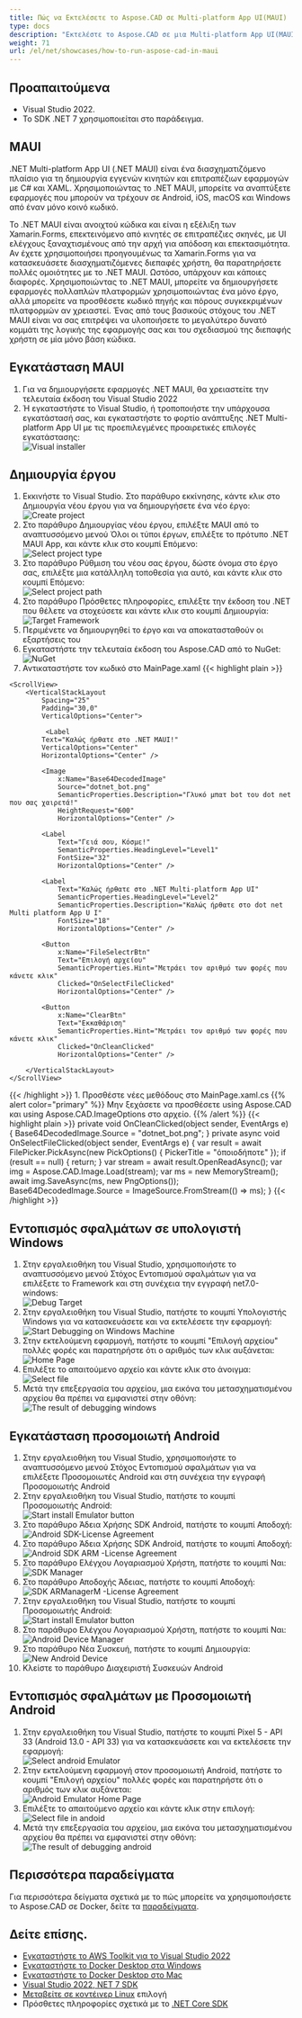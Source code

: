 ```yaml
---
title: Πώς να Εκτελέσετε το Aspose.CAD σε Multi-platform App UI(MAUI)
type: docs
description: "Εκτελέστε το Aspose.CAD σε μια Multi-platform App UI(MAUI)."
weight: 71
url: /el/net/showcases/how-to-run-aspose-cad-in-maui
---
```


## Προαπαιτούμενα
- Visual Studio 2022.
- Το SDK .NET 7 χρησιμοποιείται στο παράδειγμα.


## MAUI

.NET Multi-platform App UI (.NET MAUI) είναι ένα διασχηματιζόμενο πλαίσιο για τη δημιουργία εγγενών κινητών και επιτραπέζιων εφαρμογών με C# και XAML.
Χρησιμοποιώντας το .NET MAUI, μπορείτε να αναπτύξετε εφαρμογές που μπορούν να τρέχουν σε Android, iOS, macOS και Windows από έναν μόνο κοινό κωδικό.

Το .NET MAUI είναι ανοιχτού κώδικα και είναι η εξέλιξη των Xamarin.Forms, επεκτεινόμενο από κινητές σε επιτραπέζιες σκηνές, με UI ελέγχους ξαναχτισμένους από την αρχή για απόδοση και επεκτασιμότητα.
Αν έχετε χρησιμοποιήσει προηγουμένως τα Xamarin.Forms για να κατασκευάσετε διασχηματιζόμενες διεπαφές χρήστη, θα παρατηρήσετε πολλές ομοιότητες με το .NET MAUI.
Ωστόσο, υπάρχουν και κάποιες διαφορές.
Χρησιμοποιώντας το .NET MAUI, μπορείτε να δημιουργήσετε εφαρμογές πολλαπλών πλατφορμών χρησιμοποιώντας ένα μόνο έργο, αλλά μπορείτε να προσθέσετε κωδικό πηγής και πόρους συγκεκριμένων πλατφορμών αν χρειαστεί.
Ένας από τους βασικούς στόχους του .NET MAUI είναι να σας επιτρέψει να υλοποιήσετε το μεγαλύτερο δυνατό κομμάτι της λογικής της εφαρμογής σας και του σχεδιασμού της διεπαφής χρήστη σε μία μόνο βάση κώδικα.


## Εγκατάσταση MAUI

1. Για να δημιουργήσετε εφαρμογές .NET MAUI, θα χρειαστείτε την τελευταία έκδοση του Visual Studio 2022
1. Ή εγκαταστήστε το Visual Studio, ή τροποποιήστε την υπάρχουσα εγκατάστασή σας, και εγκαταστήστε το φορτίο ανάπτυξης .NET Multi-platform App UI με τις προεπιλεγμένες προαιρετικές επιλογές εγκατάστασης:<br>
![Visual installer](/_assets/visual-installer.png)


## Δημιουργία έργου

1. Εκκινήστε το Visual Studio. Στο παράθυρο εκκίνησης, κάντε κλικ στο Δημιουργία νέου έργου για να δημιουργήσετε ένα νέο έργο:<br>
![Create project](/_assets/create-project.png)<br>
1. Στο παράθυρο Δημιουργίας νέου έργου, επιλέξτε MAUI από το αναπτυσσόμενο μενού Όλοι οι τύποι έργων, επιλέξτε το πρότυπο .NET MAUI App, και κάντε κλικ στο κουμπί Επόμενο:<br>
![Select project type](/_assets/select-project.png)<br>
1. Στο παράθυρο Ρύθμιση του νέου σας έργου, δώστε όνομα στο έργο σας, επιλέξτε μια κατάλληλη τοποθεσία για αυτό, και κάντε κλικ στο κουμπί Επόμενο:<br>
![Select project path](/_assets/select-project-path.png)<br>
1. Στο παράθυρο Πρόσθετες πληροφορίες, επιλέξτε την έκδοση του .NET που θέλετε να στοχεύσετε και κάντε κλικ στο κουμπί Δημιουργία:<br>
![Target Framework](/_assets/select-framework.png)<br>
1. Περιμένετε να δημιουργηθεί το έργο και να αποκατασταθούν οι εξαρτήσεις του
1. Εγκαταστήστε την τελευταία έκδοση του Aspose.CAD από το NuGet:<br>
![NuGet](/_assets/nuget.png)<br>
1. Αντικαταστήστε τον κωδικό στο MainPage.xaml
{{< highlight plain >}}
<?xml version="1.0" encoding="utf-8" ?>
<ContentPage xmlns="http://schemas.microsoft.com/dotnet/2021/maui"
             xmlns:x="http://schemas.microsoft.com/winfx/2009/xaml"
             x:Class="MauiApp1.MainPage">

    <ScrollView>
        <VerticalStackLayout
            Spacing="25"
            Padding="30,0"
            VerticalOptions="Center">

             <Label 
            Text="Καλώς ήρθατε στο .NET MAUI!"
            VerticalOptions="Center" 
            HorizontalOptions="Center" />

            <Image
                x:Name="Base64DecodedImage"
                Source="dotnet_bot.png"
                SemanticProperties.Description="Γλυκό μπατ bot του dot net που σας χαιρετά!"
                HeightRequest="600"
                HorizontalOptions="Center" />

            <Label
                Text="Γειά σου, Κόσμε!"
                SemanticProperties.HeadingLevel="Level1"
                FontSize="32"
                HorizontalOptions="Center" />

            <Label
                Text="Καλώς ήρθατε στο .NET Multi-platform App UI"
                SemanticProperties.HeadingLevel="Level2"
                SemanticProperties.Description="Καλώς ήρθατε στο dot net Multi platform App U I"
                FontSize="18"
                HorizontalOptions="Center" />

            <Button
                x:Name="FileSelectrBtn"
                Text="Επιλογή αρχείου"
                SemanticProperties.Hint="Μετράει τον αριθμό των φορές που κάνετε κλικ"
                Clicked="OnSelectFileClicked"
                HorizontalOptions="Center" />

            <Button
                x:Name="ClearBtn"
                Text="Εκκαθάριση"
                SemanticProperties.Hint="Μετράει τον αριθμό των φορές που κάνετε κλικ"
                Clicked="OnCleanClicked"
                HorizontalOptions="Center" />

        </VerticalStackLayout>
    </ScrollView>
</ContentPage>
{{< /highlight >}}
1. Προσθέστε νέες μεθόδους στο MainPage.xaml.cs
{{% alert color="primary" %}} 
Μην ξεχάσετε να προσθέσετε using Aspose.CAD και using Aspose.CAD.ImageOptions στο αρχείο.
{{% /alert %}}
{{< highlight plain >}}
private void OnCleanClicked(object sender, EventArgs e)
{
    Base64DecodedImage.Source = "dotnet_bot.png";
}
private async void OnSelectFileClicked(object sender, EventArgs e)
{
    var result = await FilePicker.PickAsync(new PickOptions()
    {
        PickerTitle = "όποιοδήποτε"
    });
    if (result == null)
    {
        return;
    }
    var stream = await result.OpenReadAsync();
    var img = Aspose.CAD.Image.Load(stream);
    var ms = new MemoryStream();
    await img.SaveAsync(ms, new PngOptions());
    Base64DecodedImage.Source = ImageSource.FromStream(() => ms);
}
{{< /highlight >}}


## Εντοπισμός σφαλμάτων σε υπολογιστή Windows

1. Στην εργαλειοθήκη του Visual Studio, χρησιμοποιήστε το αναπτυσσόμενο μενού Στόχος Εντοπισμού σφαλμάτων για να επιλέξετε το Framework και στη συνέχεια την εγγραφή net7.0-windows:<br>
![Debug Target](/_assets/windows-mode.png)<br>
1. Στην εργαλειοθήκη του Visual Studio, πατήστε το κουμπί Υπολογιστής Windows για να κατασκευάσετε και να εκτελέσετε την εφαρμογή:<br>
![Start Debugging on Windows Machine](/_assets/windows-start-debug.png)<br>
1. Στην εκτελούμενη εφαρμογή, πατήστε το κουμπί "Επιλογή αρχείου" πολλές φορές και παρατηρήστε ότι ο αριθμός των κλικ αυξάνεται:<br>
![Home Page](/_assets/windows-home-page.png)<br>
1. Επιλέξτε το απαιτούμενο αρχείο και κάντε κλικ στο άνοιγμα:<br>
![Select file](/_assets/select-file.png)<br>
1. Μετά την επεξεργασία του αρχείου, μια εικόνα του μετασχηματισμένου αρχείου θα πρέπει να εμφανιστεί στην οθόνη:<br>
![The result of debugging windows](/_assets/windows-result.png)


## Εγκατάσταση προσομοιωτή Android

1. Στην εργαλειοθήκη του Visual Studio, χρησιμοποιήστε το αναπτυσσόμενο μενού Στόχος Εντοπισμού σφαλμάτων για να επιλέξετε Προσομοιωτές Android και στη συνέχεια την εγγραφή Προσομοιωτής Android
1. Στην εργαλειοθήκη του Visual Studio, πατήστε το κουμπί Προσομοιωτής Android:<br>
![Start install Emulator button](/_assets/start-install-emulator.png)<br>
1. Στο παράθυρο Άδεια Χρήσης SDK Android, πατήστε το κουμπί Αποδοχή:<br>
![Android SDK-License Agreement](/_assets/android-sdk-1.png)<br>
1. Στο παράθυρο Άδεια Χρήσης SDK Android, πατήστε το κουμπί Αποδοχή:<br>
![Android SDK ARM -License Agreement](/_assets/android-sdk-2.png)<br>
1. Στο παράθυρο Ελέγχου Λογαριασμού Χρήστη, πατήστε το κουμπί Ναι:<br>
![SDK Manager](/_assets/android-sdk-3.png)<br>
1. Στο παράθυρο Αποδοχής Άδειας, πατήστε το κουμπί Αποδοχή:<br>
![SDK ARManagerM -License Agreement](/_assets/android-sdk-4.png)<br>
1. Στην εργαλειοθήκη του Visual Studio, πατήστε το κουμπί Προσομοιωτής Android:<br>
![Start install Emulator button](/_assets/start-install-emulator.png)<br>
1. Στο παράθυρο Ελέγχου Λογαριασμού Χρήστη, πατήστε το κουμπί Ναι:<br>
![Android Device Manager](/_assets/android-device-manager.png)<br>
1. Στο παράθυρο Νέα Συσκευή, πατήστε το κουμπί Δημιουργία:<br>
![New Android Device](/_assets/android-new-device.png)<br>
1. Κλείστε το παράθυρο Διαχειριστή Συσκευών Android


## Εντοπισμός σφαλμάτων με Προσομοιωτή Android

1. Στην εργαλειοθήκη του Visual Studio, πατήστε το κουμπί Pixel 5 - API 33 (Android 13.0 - API 33) για να κατασκευάσετε και να εκτελέσετε την εφαρμογή:<br>
![Select android Emulator](/_assets/select-android-emulator.png)<br>
1. Στην εκτελούμενη εφαρμογή στον προσομοιωτή Android, πατήστε το κουμπί "Επιλογή αρχείου" πολλές φορές και παρατηρήστε ότι ο αριθμός των κλικ αυξάνεται:<br>
![Android Emulator Home Page](/_assets/android-home-page.png)<br>
1. Επιλέξτε το απαιτούμενο αρχείο και κάντε κλικ στην επιλογή:<br>
![Select file in andoid](/_assets/android-select-file.png)<br>
1. Μετά την επεξεργασία του αρχείου, μια εικόνα του μετασχηματισμένου αρχείου θα πρέπει να εμφανιστεί στην οθόνη:<br>
![The result of debugging android](/_assets/android-result.png)


## Περισσότερα παραδείγματα

Για περισσότερα δείγματα σχετικά με το πώς μπορείτε να χρησιμοποιήσετε το Aspose.CAD σε Docker, δείτε τα [παραδείγματα](https://github.com/aspose-cad/Aspose.CAD-Documentation).


## Δείτε επίσης.

- [Εγκαταστήστε το AWS Toolkit για το Visual Studio 2022](https://marketplace.visualstudio.com/items?itemName=AmazonWebServices.AWSToolkitforVisualStudio2022)
- [Εγκαταστήστε το Docker Desktop στα Windows](https://docs.docker.com/docker-for-windows/install/)
- [Εγκαταστήστε το Docker Desktop στο Mac](https://docs.docker.com/docker-for-mac/install/)
- [Visual Studio 2022, NET 7 SDK](https://docs.microsoft.com/en-us/dotnet/core/install/windows?tabs=net70#dependencies)
- [Μεταβείτε σε κοντέινερ Linux](https://docs.docker.com/docker-for-windows/#switch-between-windows-and-linux-containers) επιλογή
- Πρόσθετες πληροφορίες σχετικά με το [.NET Core SDK](https://hub.docker.com/_/microsoft-dotnet-sdk)
